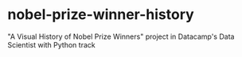 # nobel-prize-winner-history
"A Visual History of Nobel Prize Winners" project in Datacamp's Data Scientist with Python track
